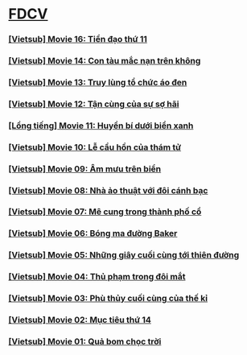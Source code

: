 # [FDCV](https://admin1509.github.io/fdcvteam.blogspot.com/)

### [[Vietsub] Movie 16: Tiền đạo thứ 11](https://admin1509.github.io/fdcvteam.blogspot.com/fdcv.xyz/watch-mv/170/)
### [[Vietsub] Movie 14: Con tàu mắc nạn trên không](https://admin1509.github.io/fdcvteam.blogspot.com/fdcv.xyz/watch-mv/168/)
### [[Vietsub] Movie 13: Truy lùng tổ chức áo đen](https://admin1509.github.io/fdcvteam.blogspot.com/fdcv.xyz/watch-mv/167/)
### [[Vietsub] Movie 12: Tận cùng của sự sợ hãi](https://admin1509.github.io/fdcvteam.blogspot.com/fdcv.xyz/watch-mv/166/)
### [[Lồng tiếng] Movie 11: Huyền bí dưới biển xanh](https://admin1509.github.io/fdcvteam.blogspot.com/fdcv.xyz/watch-mv/165/)
### [[Vietsub] Movie 10: Lễ cầu hồn của thám tử](https://admin1509.github.io/fdcvteam.blogspot.com/fdcv.xyz/watch-mv/164/)
### [[Vietsub] Movie 09: Âm mưu trên biển](https://admin1509.github.io/fdcvteam.blogspot.com/fdcv.xyz/watch-mv/163/)
### [[Vietsub] Movie 08: Nhà ảo thuật với đôi cánh bạc](https://admin1509.github.io/fdcvteam.blogspot.com/fdcv.xyz/watch-mv/155/)
### [[Vietsub] Movie 07: Mê cung trong thành phố cổ](https://admin1509.github.io/fdcvteam.blogspot.com/fdcv.xyz/watch-mv/162/)
### [[Vietsub] Movie 06: Bóng ma đường Baker](https://admin1509.github.io/fdcvteam.blogspot.com/fdcv.xyz/watch-mv/161/)
### [[Vietsub] Movie 05: Những giây cuối cùng tới thiên đường](https://admin1509.github.io/fdcvteam.blogspot.com/fdcv.xyz/watch-mv/160/)
### [[Vietsub] Movie 04: Thủ phạm trong đôi mắt](https://admin1509.github.io/fdcvteam.blogspot.com/fdcv.xyz/watch-mv/159/)
### [[Vietsub] Movie 03: Phù thủy cuối cùng của thế kỉ](https://admin1509.github.io/fdcvteam.blogspot.com/fdcv.xyz/watch-mv/158/)
### [[Vietsub] Movie 02: Mục tiêu thứ 14](https://admin1509.github.io/fdcvteam.blogspot.com/fdcv.xyz/watch-mv/156/)
### [[Vietsub] Movie 01: Quả bom chọc trời](https://admin1509.github.io/fdcvteam.blogspot.com/fdcv.xyz/watch-mv/157/)
